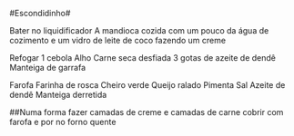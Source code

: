 #Escondidinho#

Bater no liquidificador
A mandioca cozida com um pouco da água de cozimento e um vidro de leite de coco fazendo um creme

Refogar 
1 cebola
Alho
Carne seca desfiada
3 gotas de azeite de dendê
Manteiga de garrafa

Farofa
Farinha de rosca
Cheiro verde
Queijo ralado
Pimenta
Sal
Azeite de dendê
Manteiga derretida

##Numa forma fazer camadas de creme e camadas de carne cobrir com farofa e por no forno quente


